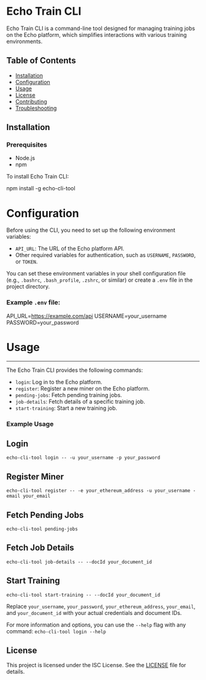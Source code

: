 # Echo Train CLI

Echo Train CLI is a command-line tool designed for managing training jobs on the Echo platform, which simplifies interactions with various training environments.

## Table of Contents
- [Installation](#installation)
- [Configuration](#configuration)
- [Usage](#usage)
- [License](#license)
- [Contributing](#contributing)
- [Troubleshooting](#troubleshooting)

## Installation
### Prerequisites
- Node.js
- npm

To install Echo Train CLI:

npm install -g echo-cli-tool

# Configuration

Before using the CLI, you need to set up the following environment variables:

- `API_URL`: The URL of the Echo platform API.
- Other required variables for authentication, such as `USERNAME`, `PASSWORD`, or `TOKEN`.

You can set these environment variables in your shell configuration file (e.g., `.bashrc`, `.bash_profile`, `.zshrc`, or similar) or create a `.env` file in the project directory.

### Example `.env` file:


API_URL=https://example.com/api
USERNAME=your_username
PASSWORD=your_password

# Usage
-----

The Echo Train CLI provides the following commands:

-   `login`: Log in to the Echo platform.
-   `register`: Register a new miner on the Echo platform.
-   `pending-jobs`: Fetch pending training jobs.
-   `job-details`: Fetch details of a specific training job.
-   `start-training`: Start a new training job.

### Example Usage
## Login
`echo-cli-tool login -- -u your_username -p your_password`
## Register Miner
`echo-cli-tool register -- -e your_ethereum_address -u your_username -email your_email`
## Fetch Pending Jobs
`echo-cli-tool pending-jobs`
## Fetch Job Details
`echo-cli-tool job-details -- --docId your_document_id`
## Start Training
`echo-cli-tool start-training -- --docId your_document_id`

Replace `your_username`, `your_password`, `your_ethereum_address`, `your_email`, and `your_document_id` with your actual credentials and document IDs.

For more information and options, you can use the `--help` flag with any command:
`echo-cli-tool login --help`

License
-------

This project is licensed under the ISC License. See the [LICENSE](https://echo.train.com/c/LICENSE) file for details.
